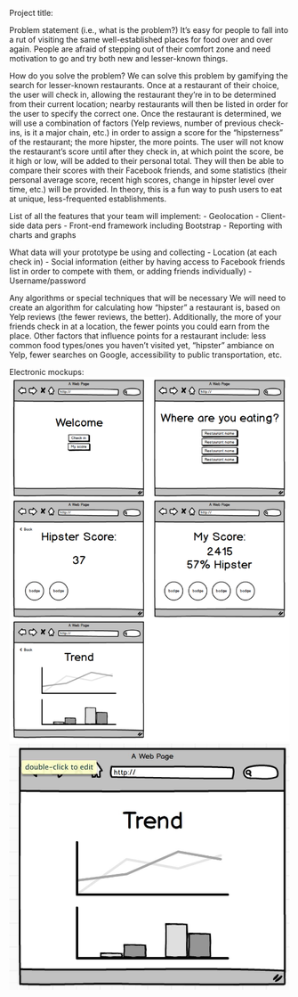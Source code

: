 Project title:

Problem statement (i.e., what is the problem?)
It’s easy for people to fall into a rut of visiting the same well-established
places for food over and over again. People are afraid of stepping out of their
comfort zone and need motivation to go and try both new and lesser-known 
things.

How do you solve the problem?
We can solve this problem by gamifying the search for lesser-known restaurants.
Once at a restaurant of their choice, the user will check in, allowing the
restaurant they’re in to be determined from their current location; nearby
restaurants will then be listed in order for the user to specify the correct 
one. Once the restaurant is determined, we will use a combination of factors
(Yelp reviews, number of previous check-ins, is it a major chain, etc.) in
order to assign a score for the “hipsterness” of the restaurant; the more 
hipster, the more points. The user will not know the restaurant’s score until
after they check in, at which point the score, be it high or low, will be added
to their personal total. They will then be able to compare their scores with 
their Facebook friends, and some statistics (their personal average score, 
recent high scores, change in hipster level over time, etc.) will be provided.
In theory, this is a fun way to push users to eat at unique, less-frequented 
establishments.

List of all the features that your team will implement:
	- Geolocation
	- Client-side data pers
	- Front-end framework including Bootstrap
	- Reporting with charts and graphs

What data will your prototype be using and collecting
	- Location (at each check in)
	- Social information (either by having access to Facebook friends list in 
	  order to compete with them, or adding friends individually)
	- Username/password 

Any algorithms or special techniques that will be necessary
We will need to create an algorithm for calculating how “hipster” a restaurant
is, based on Yelp reviews (the fewer reviews, the better). Additionally, the 
more of your friends check in at a location, the fewer points you could earn 
from the place. Other factors that influence points for a restaurant include:
less common food types/ones you haven’t visited yet, “hipster” ambiance on
Yelp, fewer searches on Google, accessibility to public transportation, etc.

Electronic mockups:
![Mockup1](/images/mockup1.png)
![Mockup2](/images/mockup2.jpg)
